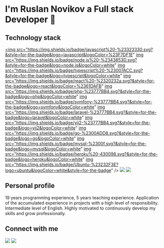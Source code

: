 # I'm Ruslan Novikov a Full stack Developer 👋

## Technology stack 
<a href='https://t.me/nofikoff'><img src="https://img.shields.io/badge/javascript%20-%23323330.svg?&style=for-the-badge&logo=javascript&logoColor=%23F7DF1E" </a> <a href='https://t.me/nofikoff'>img src="https://img.shields.io/badge/node.js%20-%2343853D.svg?&style=for-the-badge&logo=node.js&logoColor=white" </a> <a href='https://t.me/nofikoff'>img src="https://img.shields.io/badge/typescript%20-%23007ACC.svg?&style=for-the-badge&logo=typescript&logoColor=white" </a> <a href='https://t.me/nofikoff'>img src="https://img.shields.io/badge/react%20-%2320232a.svg?&style=for-the-badge&logo=react&logoColor=%2361DAFB" </a> <a href='https://t.me/nofikoff'>img src="https://img.shields.io/badge/php-%23777BB4.svg?&style=for-the-badge&logo=php&logoColor=white" </a> <a href='https://t.me/nofikoff'>img src="https://img.shields.io/badge/symfony-%23777BB4.svg?&style=for-the-badge&logo=symfony&logoColor=white" </a> <a href='https://t.me/nofikoff'>img src="https://img.shields.io/badge/laravel-%23777BB4.svg?&style=for-the-badge&logo=laravel&logoColor=white" </a> <a href='https://t.me/nofikoff'>img src="https://img.shields.io/badge/yii2-%23777BB4.svg?&style=for-the-badge&logo=yii2&logoColor=white" </a> <a href='https://t.me/nofikoff'>img src="https://img.shields.io/badge/go-%2300ADD8.svg?&style=for-the-badge&logo=go&logoColor=white" </a> <a href='https://t.me/nofikoff'>img src="https://img.shields.io/badge/mysql-%2300f.svg?&style=for-the-badge&logo=mysql&logoColor=white" </a> <a href='https://t.me/nofikoff'>img src="https://img.shields.io/badge/heroku%20-430098.svg?&style=for-the-badge&logo=heroku&logoColor=white" </a> <a href='https://t.me/nofikoff'>img src="https://img.shields.io/badge/Ubuntu-%23232F3E?logo=ubuntu&logoColor=white&style=for-the-badge" /></a> <a href='https://t.me/nofikoff'><img src="https://img.shields.io/badge/Amazon%20AWS-%23232F3E?logo=amazon-aws&logoColor=white&style=for-the-badge" /></a> <a href='https://t.me/nofikoff'><img src="https://img.shields.io/badge/shell_script%20-%23121011.svg?&style=for-the-badge&logo=gnu-bash&logoColor=white" /></a>

## Personal profile
19 years programming experience, 5 years teaching experience.
Application of the accumulated experience in projects with a high level of responsibility. 
Intermediate level of English.
Highly motivated to continuously develop my skills and grow professionally. 

## Connect with me 
<a href='https://www.linkedin.com/in/terminovo/'><img src="https://img.shields.io/badge/linkedin-%230077B5.svg?&style=for-the-badge&logo=linkedin&logoColor=white" /></a> <a href='https://t.me/nofikoff'><img src="https://img.shields.io/badge/telegram-D14836?color=2CA5E0&style=for-the-badge&logo=telegram&logoColor=white" /></a>









